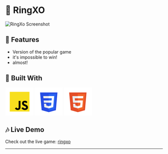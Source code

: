 # :pushpin: RingXO

![RingXo Screenshot](img/tic.avif)

## :sunflower: Features

- Version of the popular game
- it's impossible to win!
- almost!

## :toolbox: Built With

![Javascript](img/javascript.png)
![CSS](img/css.png)
![Html](img/html.png)


## :notes: Live Demo

Check out the live game: 
[ringxo](https://thmahler.net/games/ringxo)

---